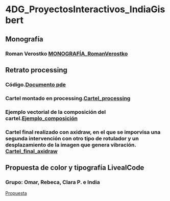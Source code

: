 # 4DG_ProyectosInteractivos_IndiaGisbert

## Monografía
### Roman Verostko [MONOGRAFÍA_RomanVerostko](MONOGRAFÍA_RomanVerostko.pdf)

## Retrato processing
### Código.[Documento pde](retrato_india.pde)
### Cartel montado en processing.[Cartel_processing](cartel_montado_processing.pdf)
### Ejemplo vectorial de la composición del cartel.[Ejemplo_composición](cartel_ej._composición.pdf)
### Cartel final realizado con axidraw, en el que se imporvisa una segunda intervención con otro tipo de rotulador y un desplazamiento de la imagen que genera vibración. [Cartel_final_axidraw](cartel_final_axidraw.pdf)

## Propuesta de color y tipografía LivealCode
### Grupo: Omar, Rebeca, Clara P. e India
[Propuesta](propuesta_color_tipo_livecoding.pdf)
